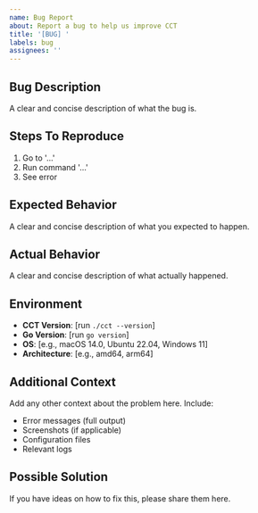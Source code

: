 ```yaml
---
name: Bug Report
about: Report a bug to help us improve CCT
title: '[BUG] '
labels: bug
assignees: ''
---
```


## Bug Description

A clear and concise description of what the bug is.

## Steps To Reproduce

1. Go to '...'
2. Run command '...'
3. See error

## Expected Behavior

A clear and concise description of what you expected to happen.

## Actual Behavior

A clear and concise description of what actually happened.

## Environment

- **CCT Version**: [run `./cct --version`]
- **Go Version**: [run `go version`]
- **OS**: [e.g., macOS 14.0, Ubuntu 22.04, Windows 11]
- **Architecture**: [e.g., amd64, arm64]

## Additional Context

Add any other context about the problem here. Include:
- Error messages (full output)
- Screenshots (if applicable)
- Configuration files
- Relevant logs

## Possible Solution

If you have ideas on how to fix this, please share them here.
